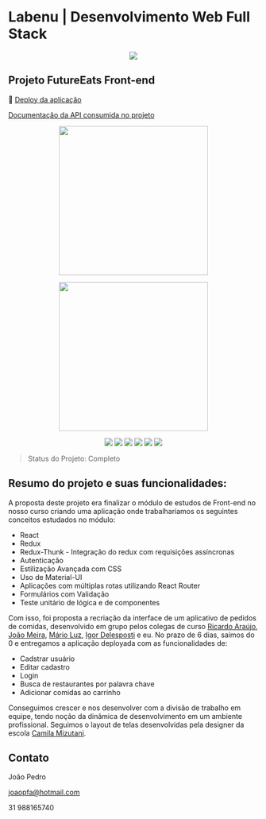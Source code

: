 # Labenu | Desenvolvimento Web Full Stack

<p align="center">
  <img src="https://user-images.githubusercontent.com/59856574/86274338-e7bbd280-bba7-11ea-9b0f-312418c0c364.png"/>
</p>

## Projeto FutureEats Front-end

:dash: [Deploy da aplicação](http://projeto-final-hamilton-future-eats.surge.sh/)

[Documentação da API consumida no projeto](https://documenter.getpostman.com/view/7549981/SWTEdGtT?version=latest#a671fbe5-a360-4cd3-b269-d5a121e19da0)

<p align="center">
  <img width="300px" src="https://i.imgur.com/jPszDkp.png"/>
</p>

<p align="center">
  <img width="300px" src="https://github.com/joaopf4/futureEats/blob/master/src/imgs/gifMockup.gif"/>
</p>


<p align="center">
  <img src="https://img.shields.io/static/v1?label=react&message=framework&color=blue&style=for-the-badge&logo=REACT"/>
  <img src="https://img.shields.io/static/v1?label=redux&message=library&color=purple&style=for-the-badge&logo=REDUX"/>
  <img src="https://img.shields.io/static/v1?label=javascript&message=language&color=yellow&style=for-the-badge&logo=JAVASCRIPT"/>
  <img src="https://img.shields.io/static/v1?label=styled-component&message=library&color=pink&style=for-the-badge&logo=STYLED-COMPONENTS"/>
    <img src="https://img.shields.io/static/v1?label=test-jest&message=library&color=red&style=for-the-badge&logo=JEST"/>
   <img src="https://img.shields.io/static/v1?label=material-ui&message=library&color=blue&style=for-the-badge&logo=MATERIAL-UI"/>
</p>

> Status do Projeto: Completo

## Resumo do projeto e suas funcionalidades:

A proposta deste projeto era finalizar o módulo de estudos de Front-end no nosso curso criando uma aplicação onde trabalharíamos os seguintes conceitos estudados no módulo: 

- React
- Redux
- Redux-Thunk - Integração do redux com requisições assíncronas
- Autenticação
- Estilização Avançada com CSS
- Uso de Material-UI
- Aplicações com múltiplas rotas utilizando React Router
- Formulários com Validação
- Teste unitário de lógica e de componentes

Com isso, foi proposta a recriação da interface de um aplicativo de pedidos de comidas, desenvolvido em grupo pelos colegas de curso [Ricardo Araújo](https://github.com/araujoricardo), [João Meira](https://github.com/Meira-JH), [Mário Luz](https://github.com/MarioLuzz), [Igor Delesposti](https://github.com/igordelesposti/) e eu.
No prazo de 6 dias, saímos do 0 e entregamos a aplicação deployada com as funcionalidades de:

- Cadstrar usuário
- Editar cadastro
- Login
- Busca de restaurantes por palavra chave
- Adicionar comidas ao carrinho

Conseguimos crescer e nos desenvolver com a divisão de trabalho em equipe, tendo noção da dinâmica de desenvolvimento em um ambiente profissional.
Seguimos o layout de telas desenvolvidas pela designer da escola  [Camila Mizutani](https://www.linkedin.com/in/camila-mizutani-257495bb/).


## Contato

João Pedro 

joaopfa@hotmail.com

31 988165740
